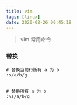 ```yaml
---
title: vim
tags: [linux]
date: 2020-02-26 00:45:19
---
```


> vim 常用命令


### 替换

```
# 替换当前行所有 a 为 b
:s/a/b/g


# 替换所有 a 为 b
:%s/a/b/g
```




